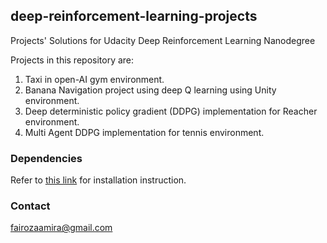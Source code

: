 ## deep-reinforcement-learning-projects
Projects' Solutions for Udacity Deep Reinforcement Learning Nanodegree

Projects in this repository are:
1. Taxi in open-AI gym environment.
2. Banana Navigation project using deep Q learning using Unity environment.
3. Deep deterministic policy gradient (DDPG) implementation for Reacher environment. 
4. Multi Agent DDPG implementation for tennis environment.

### Dependencies

Refer to [this link](https://github.com/udacity/deep-reinforcement-learning#dependencies) for installation instruction.

### Contact
fairozaamira@gmail.com
